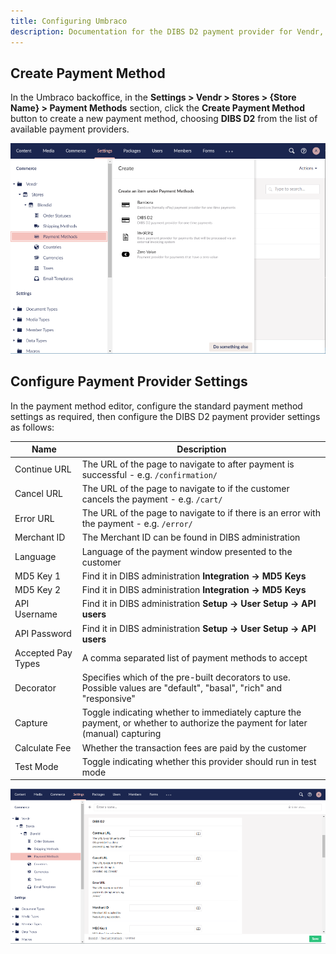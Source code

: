 ```yaml
---
title: Configuring Umbraco
description: Documentation for the DIBS D2 payment provider for Vendr, the eCommerce solution for Umbraco v8+
---
```


## Create Payment Method

In the Umbraco backoffice, in the **Settings > Vendr > Stores > {Store Name} > Payment Methods** section, click the **Create Payment Method** button to create a new payment method, choosing **DIBS D2** from the list of available payment providers.

![Create Payment Method](../media/dibs/d2/umbraco_create_payment_method.png)

## Configure Payment Provider Settings

In the payment method editor, configure the standard payment method settings as required, then configure the DIBS D2 payment provider settings as follows:

| Name | Description |
| ---- | ----------- |
| Continue URL | The URL of the page to navigate to after payment is successful - e.g. `/confirmation/` |
| Cancel URL | The URL of the page to navigate to if the customer cancels the payment - e.g. `/cart/` |
| Error URL | The URL of the page to navigate to if there is an error with the payment - e.g. `/error/` |
| Merchant ID | The Merchant ID can be found in DIBS administration |
| Language | Language of the payment window presented to the customer |
| MD5 Key 1 | Find it in DIBS administration **Integration -> MD5 Keys** |
| MD5 Key 2 | Find it in DIBS administration **Integration -> MD5 Keys** |
| API Username | Find it in DIBS administration **Setup -> User Setup -> API users** |
| API Password | Find it in DIBS administration **Setup -> User Setup -> API users** |
| Accepted Pay Types | A comma separated list of payment methods to accept |
| Decorator | Specifies which of the pre-built decorators to use. Possible values are "default", "basal", "rich" and "responsive" |
| Capture | Toggle indicating whether to immediately capture the payment, or whether to authorize the payment for later (manual) capturing |
| Calculate Fee |Whether the transaction fees are paid by the customer |
| Test Mode | Toggle indicating whether this provider should run in test mode |

![Create Payment Provider Settings](../media/dibs/d2/umbraco_configure_dibs-d2_settings.png)
